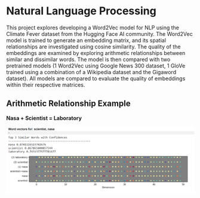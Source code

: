 # Natural Language Processing 

This project explores developing a Word2Vec model for NLP using the Climate Fever dataset from the Hugging Face AI community. The Word2Vec model is trained to generate an embedding matrix, and its spatial relationships are investigated using cosine similarity. The quality of the embeddings are examined by exploring arithmetic relationships between similar and dissimilar words. The model is then compared with two pretrained models (1 Word2Vec using Google News 300 dataset, 1 GloVe trained using a combination of a Wikipedia dataset and the Gigaword dataset). All models are compared to evaluate the quality of embeddings within their respective matrices.

## Arithmetic Relationship Example

**Nasa + Scientist = Laboratory**


![](Arithmetic_NLP.png)
